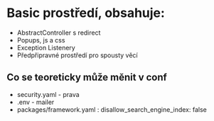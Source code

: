 # Basic prostředí, obsahuje:
- AbstractController s redirect
- Popups, js a css
- Exception Listenery
- Předpřipravné prostředí pro spousty věcí

## Co se teoreticky může měnit v conf
- security.yaml - prava
- .env - mailer
- packages/framework.yaml : disallow_search_engine_index: false